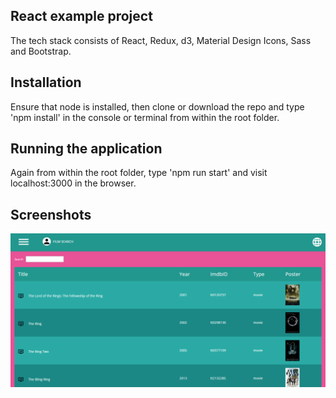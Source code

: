 React example project
--------------------- 

The tech stack consists of React, Redux, d3, Material Design Icons, Sass and Bootstrap.

Installation
------------

Ensure that node is installed, then clone or download the repo and type 'npm install' in the console or terminal from within the root folder.

Running the application
-----------------------

Again from within the root folder, type 'npm run start' and visit localhost:3000 in the browser.

Screenshots
-----------

![picture](filmSearch.png)
